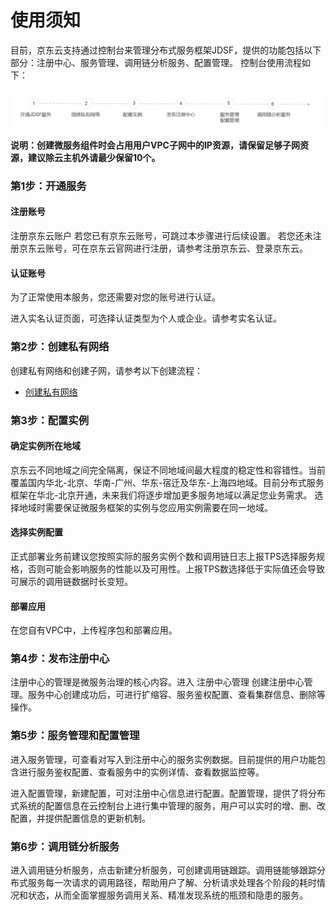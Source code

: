 # 使用须知


目前，京东云支持通过控制台来管理分布式服务框架JDSF，提供的功能包括以下部分：注册中心、服务管理、调用链分析服务、配置管理。 控制台使用流程如下：
 
![](../../../../image/Internet-Middleware/JD-Distributed-Service-Framework/struct-sylc.png)

**说明：创建微服务组件时会占用用户VPC子网中的IP资源，请保留足够子网资源，建议除云主机外请最少保留10个。**


###  第1步：开通服务
####  注册账号
注册京东云账户 若您已有京东云账号，可跳过本步骤进行后续设置。 若您还未注册京东云账号，可在京东云官网进行注册，请参考注册京东云、登录京东云。

####  认证账号
为了正常使用本服务，您还需要对您的账号进行认证。


进入实名认证页面，可选择认证类型为个人或企业。请参考实名认证。



### 第2步：创建私有网络
创建私有网络和创建子网，请参考以下创建流程： 
- [创建私有网络](../Networking/Virtual-Private-Cloud/Introduction/Product-Overview.md)


###  第3步：配置实例 
####  确定实例所在地域
京东云不同地域之间完全隔离，保证不同地域间最大程度的稳定性和容错性。当前覆盖国内华北-北京、华南-广州、华东-宿迁及华东-上海四地域。目前分布式服务框架在华北-北京开通，未来我们将逐步增加更多服务地域以满足您业务需求。 选择地域时需要保证微服务框架的实例与您应用实例需要在同一地域。
####  选择实例配置
正式部署业务前建议您按照实际的服务实例个数和调用链日志上报TPS选择服务规格，否则可能会影响服务的性能以及可用性。上报TPS数选择低于实际值还会导致可展示的调用链数据时长变短。
####  部署应用
在您自有VPC中，上传程序包和部署应用。



### 第4步：发布注册中心
注册中心的管理是微服务治理的核心内容。进入 注册中心管理 创建注册中心管理。服务中心创建成功后，可进行扩缩容、服务鉴权配置、查看集群信息、删除等操作。



### 第5步：服务管理和配置管理
进入服务管理，可查看对写入到注册中心的服务实例数据。目前提供的用户功能包含进行服务鉴权配置、查看服务中的实例详情、查看数据监控等。


进入配置管理，新建配置，可对注册中心信息进行配置。配置管理，提供了将分布式系统的配置信息在云控制台上进行集中管理的服务，用户可以实时的增、删、改配置，并提供配置信息的更新机制。



### 第6步：调用链分析服务
进入调用链分析服务，点击新建分析服务，可创建调用链跟踪。调用链能够跟踪分布式服务每一次请求的调用路径，帮助用户了解、分析请求处理各个阶段的耗时情况和状态，从而全面掌握服务调用关系、精准发现系统的瓶颈和隐患的服务。

